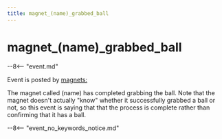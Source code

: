```yaml
---
title: magnet_(name)_grabbed_ball
---
```


# magnet_(name)\_grabbed_ball


--8<-- "event.md"

Event is posted by [magnets:](../config/magnets.md)

The magnet called (name) has completed grabbing the ball. Note that the
magnet doesn't actually "know" whether it successfully grabbed a ball
or not, so this event is saying that that the process is complete rather
than confirming that it has a ball.

--8<-- "event_no_keywords_notice.md"
